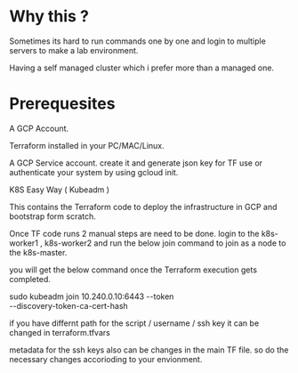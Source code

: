 
# Why this ?

Sometimes its hard to run commands one by one and login to multiple servers to make a lab environment. 

Having a self managed cluster which i prefer more than a managed one.

# Prerequesites

A GCP Account.

Terraform installed in your PC/MAC/Linux.

A GCP Service account. create it and generate json key for TF use or authenticate your system by using gcloud init.

K8S Easy Way ( Kubeadm )

This contains the Terraform code to deploy the infrastructure in GCP and bootstrap form scratch.

Once TF code runs 2 manual steps are need to be done. login to the k8s-worker1 , k8s-worker2 and run the below join command to join as a node to the k8s-master.

you will get the below command once the Terraform execution gets completed.

sudo kubeadm join 10.240.0.10:6443 --token <token-id> \
--discovery-token-ca-cert-hash <token-hash>

if you have differnt path for the script / username / ssh key it can be changed in terraform.tfvars

metadata for the ssh keys also can be changes in the main TF file. so do the necessary changes accorioding to your envionment.

